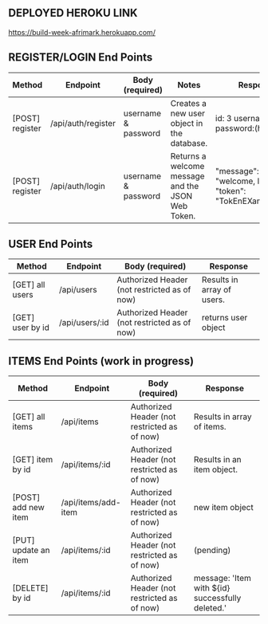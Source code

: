 ## DEPLOYED HEROKU LINK
https://build-week-afrimark.herokuapp.com/

## REGISTER/LOGIN End Points
| Method  | Endpoint | Body (required) | Notes | Response  |
| ------------- | ------------- | -------------  | -------------  | -------------  |
| [POST] register  | /api/auth/register | username & password  | Creates a new user object in the database. |  id: 3 username:lupita password:(hashed) |
| [POST] register  | /api/auth/login  | username & password  | Returns a welcome message and the JSON Web Token. |  "message": "welcome, lupita", "token": "TokEnEXamPle1234" |

## USER End Points
| Method  | Endpoint | Body (required)| Response  |
| ------------- | ------------- | -------------  | -------------  | 
| [GET] all users  | /api/users | Authorized Header (not restricted as of now) | Results in array of users. | 
| [GET] user by id  | /api/users/:id | Authorized Header (not restricted as of now) | returns user object  | 

## ITEMS End Points (work in progress)
| Method  | Endpoint | Body (required)| Response  |
| ------------- | ------------- | -------------  | -------------  | 
| [GET] all items  | /api/items | Authorized Header (not restricted as of now) | Results in array of items. | 
| [GET] item by id  | /api/items/:id | Authorized Header (not restricted as of now) | Results in an item object. | 
| [POST] add new item  | /api/items/add-item | Authorized Header (not restricted as of now) | new item object  | 
| [PUT] update an item  | /api/items/:id | Authorized Header (not restricted as of now) | (pending) | 
| [DELETE] by id  | /api/items/:id | Authorized Header (not restricted as of now) | message: 'Item with ${id} successfully deleted.' | 



